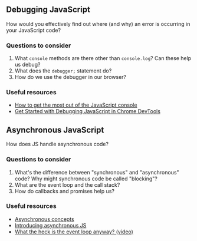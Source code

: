 ## Debugging JavaScript

How would you effectively find out where (and why) an error is occurring in your JavaScript code?

### Questions to consider

1. What `console` methods are there other than `console.log`? Can these help us debug?
1. What does the `debugger;` statement do?
1. How do we use the debugger in our browser?

### Useful resources

- [How to get the most out of the JavaScript console](https://www.freecodecamp.org/news/how-to-get-the-most-out-of-the-javascript-console-b57ca9db3e6d/)
- [Get Started with Debugging JavaScript in Chrome DevTools](https://developers.google.com/web/tools/chrome-devtools/javascript/)

## Asynchronous JavaScript

How does JS handle asynchronous code?

### Questions to consider

1. What's the difference between "synchronous" and "asynchronous" code? Why might synchronous code be called "blocking"?
1. What are the event loop and the call stack?
1. How do callbacks and promises help us?

### Useful resources

- [Asynchronous concepts](https://developer.mozilla.org/en-US/docs/Learn/JavaScript/Asynchronous/Concepts)
- [Introducing asynchronous JS](https://developer.mozilla.org/en-US/docs/Learn/JavaScript/Asynchronous/Introducing)
- [What the heck is the event loop anyway? (video)](https://2014.jsconf.eu/speakers/philip-roberts-what-the-heck-is-the-event-loop-anyway.html)
